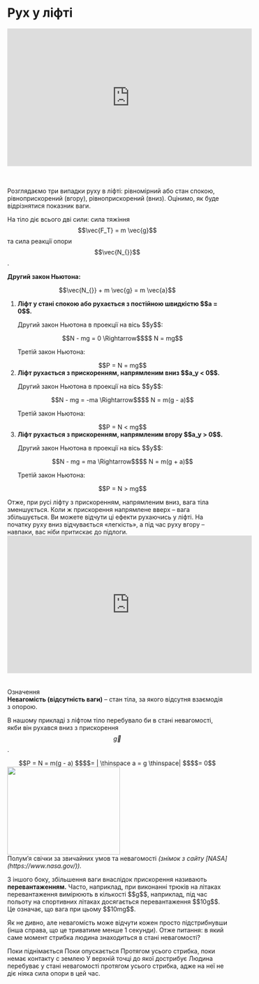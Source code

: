 # Рух у лiфтi

<div class="fluidMedia">
<iframe width="560" height="315" src="https://www.youtube.com/embed/ffDSJQCOd6I" frameborder="0" allowfullscreen></iframe>
</div>
<div class="popup">
</div>

<br>
<br>

Розглядаємо три випадки руху в лiфтi: рiвномiрний або стан спокою, рiвноприскорений (вгору), рiвноприскорений (вниз). Оцiнимо, як буде вiдрiзнятися показник ваги.

На тiло дiє всього двi сили: сила тяжiння $$\vec{F_Т} = m \vec{g}$$ та сила реакцiї опори $$\vec{N_{}}$$.

<b>Другий закон Ньютона:</b>

<div class="space" align="center">$$\vec{N_{}} + m \vec{g} = m \vec{a}$$</div>

<ol>
<li>
<span class="p1"><b>Лiфт у станi спокою або рухається з постiйною швидкiстю $$a = 0$$.</b></span>

<p class="p3">Другий закон Ньютона в проекцiї на вісь $$y$$:</p>

<div class="space" align="center">$$N - mg = 0 \Rightarrow$$$$ N = mg$$</div>

Третiй закон Ньютона:

<div class="space" align="center">$$P = N = mg$$</div>
</li>
<li>
<span class="p1"><b>Лiфт рухається з прискоренням, напрямленим вниз $$a_y < 0$$.</b></span>

<p class="p3">Другий закон Ньютона в проекцiї на вісь $$y$$:</p>

<div class="center" align="center">$$N - mg = -ma \Rightarrow$$$$ N = m(g - a)$$</div>

Третiй закон Ньютона:

<div class="space" align="center">$$P = N < mg$$</div>
</li>

<li>
<span class="p1"><b>Лiфт рухається з прискоренням, напрямленим вгору $$a_y > 0$$.</b></span>

<p class="p3">Другий закон Ньютона в проекцiї на вісь $$y$$:</p>

<div class="space" align="center">$$N - mg = ma \Rightarrow$$$$ N = m(g + a)$$</div>

Третiй закон Ньютона:

<div class="space" align="center">$$P = N > mg$$</div>
</li>
</ol>

<div class="space">Отже, при русi лiфту з прискоренням, напрямленим вниз, вага тiла зменшується. Коли ж прискорення напрямлене вверх – вага збiльшується. Ви можете вiдчути цi ефекти рухаючись у лiфтi. На початку руху вниз вiдчувається «легкiсть», а під час руху вгору – навпаки, вас нiби притискає до пiдлоги.</div>

<div class="fluidMedia">
<iframe width="560" height="315" src="https://www.youtube.com/embed/SWZuvcR2R40" frameborder="0" allowfullscreen></iframe>
</div>
<div class="popup">
</div>
    
<br>
<br>

<div class="eoz-wrap">
<span class="eoz">Означення</span>
<div class="eoz-text">
<span class="p1"><b>Невагомiсть (вiдсутнiсть ваги)</b></span> – стан тiла, за якого вiдсутня взаємодiя з опорою.
</div>
</div>

В нашому прикладi з лiфтом тiло перебувало би в станi невагомостi, якби вiн рухався вниз з прискорення $$\vec{g}$$.
<div class="space" align="center">$$P = N = m(g - a) $$$$= | \thinspace a = g \thinspace| $$$$= 0$$</div>

<div class="space"><img class="image" width="258" height="201" src="https://rawgit.com/chudaol/ed-era-book-physics/master/images/chapter_4/15.png"></div>

<div class="space">Полум’я свiчки за звичайних умов та невагомостi <i>(знiмок з сайту [NASA](https://www.nasa.gov/)).</i></div>

<div class="space"><p class="p3">З iншого боку, збiльшення ваги внаслiдок прискорення називають <span class="p1"><b>перевантаженням.</b></span> Часто, наприклад, при виконаннi трюкiв на лiтаках перевантаження вимiрюють в кiлькостi $$g$$, наприклад, під час польоту на спортивних лiтаках досягається перевантаження $$10g$$. Це означає, що вага при цьому $$10mg$$.</p></div>

<quiz correctLabel="correct!" incorrectLabel="incorrect!" checkLabel="check ansert">
<question>
<p>Як не дивно, але невагомість може відчути кожен просто підстрибнувши (інша справа, що це триватиме менше 1 секунди). Отже питання: в який саме момент стрибка людина знаходиться в стані невагомості?</p>
 
<answer>Поки піднімається</answer>
<answer>Поки опускається</answer>
<answer correct>Протягом усього стрибка, поки немає контакту с землею</answer>
<answer>У верхній точці до якої дострибує</answer>
<explanation>
Людина перебуває у стані невагомості протягом усього стрибка, адже на неї не діє ніяка сила опори в цей час.
</explanation>
</question>
</quiz>
